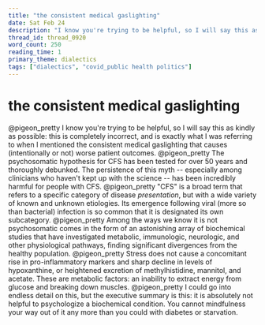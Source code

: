 ```yaml
---
title: "the consistent medical gaslighting"
date: Sat Feb 24
description: "I know you're trying to be helpful, so I will say this as kindly as possible: this is completely incorrect, and is exactly what I was referring to when I..."
thread_id: thread_0920
word_count: 250
reading_time: 1
primary_theme: dialectics
tags: ["dialectics", "covid_public health politics"]
---
```


# the consistent medical gaslighting

@pigeon_pretty I know you're trying to be helpful, so I will say this as kindly as possible: this is completely incorrect, and is exactly what I was referring to when I mentioned the consistent medical gaslighting that causes (intentionally or not) worse patient outcomes. @pigeon_pretty The psychosomatic hypothesis for CFS has been tested for over 50 years and thoroughly debunked. The persistence of this myth -- especially among clinicians who haven't kept up with the science -- has been incredibly harmful for people with CFS. @pigeon_pretty "CFS" is a broad term that refers to a specific category of disease *presentation*, but with a wide variety of known and unknown etiologies. Its emergence following viral (more so than bacterial) infection is so common that it is designated its own subcategory. @pigeon_pretty Among the ways we know it is not psychosomatic comes in the form of an astonishing array of biochemical studies that have investigated metabolic, immunologic, neurologic, and other physiological pathways, finding significant divergences from the healthy population. @pigeon_pretty Stress does not cause a concomitant rise in pro-inflammatory markers and sharp decline in levels of hypoxanthine, or heightened excretion of methylhistidine, mannitol, and acetate. These are metabolic factors: an inability to extract energy from glucose and breaking down muscles. @pigeon_pretty I could go into endless detail on this, but the executive summary is this: it is absolutely not helpful to psychologize a biochemical condition. You cannot mindfulness your way out of it any more than you could with diabetes or starvation.